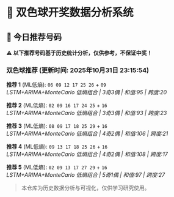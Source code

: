 # 🎯 双色球开奖数据分析系统

<!-- BEGIN:recommendations -->
## 🎯 今日推荐号码

**⚠️ 以下推荐号码基于历史统计分析，仅供参考，不保证中奖！**

### 双色球推荐 (更新时间: 2025年10月31日 23:15:54)

**推荐 1** (ML低熵): `06 09 12 17 25 26` + `09`  
*LSTM+ARIMA+MonteCarlo 低熵组合 | 3奇3偶 | 和值:95 | 跨度:20*

**推荐 2** (ML低熵): `02 09 16 17 24 25` + `16`  
*LSTM+ARIMA+MonteCarlo 低熵组合 | 3奇3偶 | 和值:93 | 跨度:23*

**推荐 3** (ML低熵): `08 09 17 18 25 29` + `16`  
*LSTM+ARIMA+MonteCarlo 低熵组合 | 4奇2偶 | 和值:106 | 跨度:21*

**推荐 4** (ML低熵): `09 13 17 18 25 26` + `16`  
*LSTM+ARIMA+MonteCarlo 低熵组合 | 4奇2偶 | 和值:108 | 跨度:17*

**推荐 5** (ML低熵): `02 09 13 17 27 29` + `16`  
*LSTM+ARIMA+MonteCarlo 低熵组合 | 5奇1偶 | 和值:97 | 跨度:27*

<!-- END:recommendations -->
















































































> 本仓库为历史数据分析与可视化，仅供学习研究使用。

